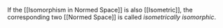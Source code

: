 If the [[Isomorphism in Normed Space]] is also [[Isometric]], the corresponding two [[Normed Space]] is called *isometrically isomorphic*.